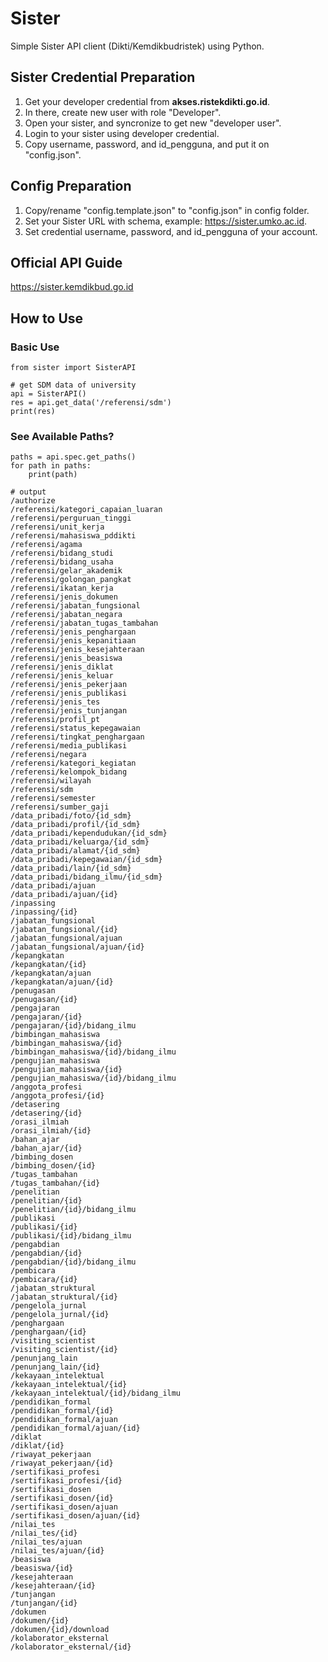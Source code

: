 # Sister
Simple Sister API client (Dikti/Kemdikbudristek) using Python.

## Sister Credential Preparation
1. Get your developer credential from **akses.ristekdikti.go.id**.
2. In there, create new user with role "Developer".
3. Open your sister, and syncronize to get new "developer user".
4. Login to your sister using developer credential.
5. Copy username, password, and id_pengguna, and put it on "config.json".

## Config Preparation
1. Copy/rename "config.template.json" to "config.json" in config folder.
2. Set your Sister URL with schema, example: https://sister.umko.ac.id.
3. Set credential username, password, and id_pengguna of your account.

## Official API Guide
https://sister.kemdikbud.go.id

## How to Use
### Basic Use
```
from sister import SisterAPI 

# get SDM data of university
api = SisterAPI()
res = api.get_data('/referensi/sdm')
print(res)
```

### See Available Paths?

```
paths = api.spec.get_paths()
for path in paths:
    print(path)

# output
/authorize
/referensi/kategori_capaian_luaran
/referensi/perguruan_tinggi
/referensi/unit_kerja
/referensi/mahasiswa_pddikti
/referensi/agama
/referensi/bidang_studi
/referensi/bidang_usaha
/referensi/gelar_akademik
/referensi/golongan_pangkat
/referensi/ikatan_kerja
/referensi/jenis_dokumen
/referensi/jabatan_fungsional
/referensi/jabatan_negara
/referensi/jabatan_tugas_tambahan
/referensi/jenis_penghargaan
/referensi/jenis_kepanitiaan
/referensi/jenis_kesejahteraan
/referensi/jenis_beasiswa
/referensi/jenis_diklat
/referensi/jenis_keluar
/referensi/jenis_pekerjaan
/referensi/jenis_publikasi
/referensi/jenis_tes
/referensi/jenis_tunjangan
/referensi/profil_pt
/referensi/status_kepegawaian
/referensi/tingkat_penghargaan
/referensi/media_publikasi
/referensi/negara
/referensi/kategori_kegiatan
/referensi/kelompok_bidang
/referensi/wilayah
/referensi/sdm
/referensi/semester
/referensi/sumber_gaji
/data_pribadi/foto/{id_sdm}
/data_pribadi/profil/{id_sdm}
/data_pribadi/kependudukan/{id_sdm}
/data_pribadi/keluarga/{id_sdm}
/data_pribadi/alamat/{id_sdm}
/data_pribadi/kepegawaian/{id_sdm}
/data_pribadi/lain/{id_sdm}
/data_pribadi/bidang_ilmu/{id_sdm}
/data_pribadi/ajuan
/data_pribadi/ajuan/{id}
/inpassing
/inpassing/{id}
/jabatan_fungsional
/jabatan_fungsional/{id}
/jabatan_fungsional/ajuan
/jabatan_fungsional/ajuan/{id}
/kepangkatan
/kepangkatan/{id}
/kepangkatan/ajuan
/kepangkatan/ajuan/{id}
/penugasan
/penugasan/{id}
/pengajaran
/pengajaran/{id}
/pengajaran/{id}/bidang_ilmu
/bimbingan_mahasiswa
/bimbingan_mahasiswa/{id}
/bimbingan_mahasiswa/{id}/bidang_ilmu
/pengujian_mahasiswa
/pengujian_mahasiswa/{id}
/pengujian_mahasiswa/{id}/bidang_ilmu
/anggota_profesi
/anggota_profesi/{id}
/detasering
/detasering/{id}
/orasi_ilmiah
/orasi_ilmiah/{id}
/bahan_ajar
/bahan_ajar/{id}
/bimbing_dosen
/bimbing_dosen/{id}
/tugas_tambahan
/tugas_tambahan/{id}
/penelitian
/penelitian/{id}
/penelitian/{id}/bidang_ilmu
/publikasi
/publikasi/{id}
/publikasi/{id}/bidang_ilmu
/pengabdian
/pengabdian/{id}
/pengabdian/{id}/bidang_ilmu
/pembicara
/pembicara/{id}
/jabatan_struktural
/jabatan_struktural/{id}
/pengelola_jurnal
/pengelola_jurnal/{id}
/penghargaan
/penghargaan/{id}
/visiting_scientist
/visiting_scientist/{id}
/penunjang_lain
/penunjang_lain/{id}
/kekayaan_intelektual
/kekayaan_intelektual/{id}
/kekayaan_intelektual/{id}/bidang_ilmu
/pendidikan_formal
/pendidikan_formal/{id}
/pendidikan_formal/ajuan
/pendidikan_formal/ajuan/{id}
/diklat
/diklat/{id}
/riwayat_pekerjaan
/riwayat_pekerjaan/{id}
/sertifikasi_profesi
/sertifikasi_profesi/{id}
/sertifikasi_dosen
/sertifikasi_dosen/{id}
/sertifikasi_dosen/ajuan
/sertifikasi_dosen/ajuan/{id}
/nilai_tes
/nilai_tes/{id}
/nilai_tes/ajuan
/nilai_tes/ajuan/{id}
/beasiswa
/beasiswa/{id}
/kesejahteraan
/kesejahteraan/{id}
/tunjangan
/tunjangan/{id}
/dokumen
/dokumen/{id}
/dokumen/{id}/download
/kolaborator_eksternal
/kolaborator_eksternal/{id}
```